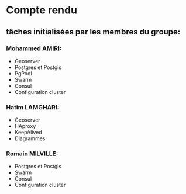 # Compte rendu 
## tâches initialisées par les membres du groupe:

### Mohammed AMIRI:
  * Geoserver 
  * Postgres et Postgis
  * PgPool
  * Swarm
  * Consul
  * Configuration cluster

### Hatim LAMGHARI:
  * Geoserver 
  * HAproxy
  * KeepAlived
  * Diagrammes

### Romain MILVILLE:
  * Postgres et Postgis
  * Swarm 
  * Consul 
  * Configuration cluster
